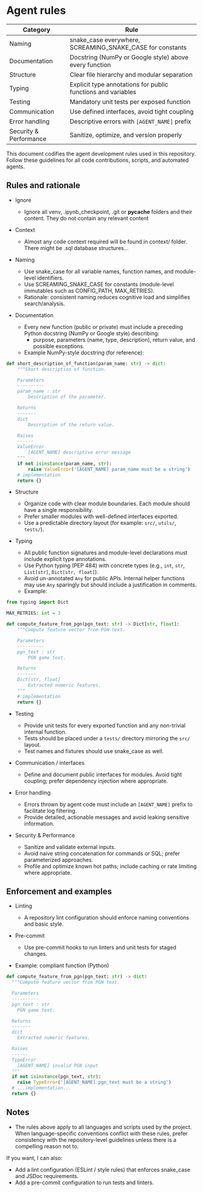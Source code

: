 # Agent rules

| Category               | Rule                                                      |
| ---------------------- | --------------------------------------------------------- |
| Naming                 | snake_case everywhere, SCREAMING_SNAKE_CASE for constants |
| Documentation          | Docstring (NumPy or Google style) above every function    |
| Structure              | Clear file hierarchy and modular separation               |
| Typing                 | Explicit type annotations for public functions and variables |
| Testing                | Mandatory unit tests per exposed function                 |
| Communication          | Use defined interfaces, avoid tight coupling              |
| Error handling         | Descriptive errors with `[AGENT_NAME]` prefix             |
| Security & Performance | Sanitize, optimize, and version properly                  |

This document codifies the agent development rules used in this repository. Follow these guidelines for all code contributions, scripts, and automated agents.

## Rules and rationale
- Ignore
  - Ignore all venv, .ipynb_checkpoint, .git or __pycache__ folders and their content. They do not contain any relevant content
- Context
  - Almost any code context required will be found in context/ folder. There might be .sql database structures...
- Naming
  - Use snake_case for all variable names, function names, and module-level identifiers.
  - Use SCREAMING_SNAKE_CASE for constants (module-level immutables such as CONFIG_PATH, MAX_RETRIES).
  - Rationale: consistent naming reduces cognitive load and simplifies search/analysis.

- Documentation
  - Every new function (public or private) must include a preceding Python docstring (NumPy or Google style) describing:
    - purpose, parameters (name, type, description), return value, and possible exceptions.
  - Example NumPy-style docstring (for reference):

```python
def short_description_of_function(param_name: str) -> dict:
    """Short description of function.

    Parameters
    ----------
    param_name : str
        Description of the parameter.

    Returns
    -------
    dict
        Description of the return value.

    Raises
    ------
    ValueError
        [AGENT_NAME] descriptive error message
    """
    if not isinstance(param_name, str):
        raise ValueError('[AGENT_NAME] param_name must be a string')
    # implementation
    return {}
```

- Structure
  - Organize code with clear module boundaries. Each module should have a single responsibility.
  - Prefer smaller modules with well-defined interfaces exported.
  - Use a predictable directory layout (for example: `src/`, `utils/`, `tests/`).

- Typing
  - All public function signatures and module-level declarations must include explicit type annotations.
  - Use Python typing (PEP 484) with concrete types (e.g., `int`, `str`, `List[str]`, `Dict[str, float]`).
  - Avoid un-annotated `Any` for public APIs. Internal helper functions may use `Any` sparingly but should include a justification in comments.
  - Example:

```python
from typing import Dict

MAX_RETRIES: int = 3

def compute_feature_from_pgn(pgn_text: str) -> Dict[str, float]:
    """Compute feature vector from PGN text.

    Parameters
    ----------
    pgn_text : str
        PGN game text.

    Returns
    -------
    Dict[str, float]
        Extracted numeric features.
    """
    # implementation
    return {}
```


- Testing
  - Provide unit tests for every exported function and any non-trivial internal function.
  - Tests should be placed under a `tests/` directory mirroring the `src/` layout.
  - Test names and fixtures should use snake_case as well.

- Communication / interfaces
  - Define and document public interfaces for modules. Avoid tight coupling; prefer dependency injection where appropriate.

- Error handling
  - Errors thrown by agent code must include an `[AGENT_NAME]` prefix to facilitate log filtering.
  - Provide detailed, actionable messages and avoid leaking sensitive information.

- Security & Performance
  - Sanitize and validate external inputs.
  - Avoid naive string concatenation for commands or SQL; prefer parameterized approaches.
  - Profile and optimize known hot paths; include caching or rate limiting where appropriate.

## Enforcement and examples

- Linting
  - A repository lint configuration should enforce naming conventions and basic style.

- Pre-commit
  - Use pre-commit hooks to run linters and unit tests for staged changes.

- Example: compliant function (Python)

```python
def compute_feature_from_pgn(pgn_text: str) -> dict:
  """Compute feature vector from PGN text.

  Parameters
  ----------
  pgn_text : str
    PGN game text.

  Returns
  -------
  dict
    Extracted numeric features.

  Raises
  ------
  TypeError
    [AGENT_NAME] invalid PGN input
  """
  if not isinstance(pgn_text, str):
    raise TypeError('[AGENT_NAME] pgn_text must be a string')
  # ...implementation...
  return {}
```

## Notes

- The rules above apply to all languages and scripts used by the project. When language-specific conventions conflict with these rules, prefer consistency with the repository-level guidelines unless there is a compelling reason not to.

If you want, I can also:
- Add a lint configuration (ESLint / style rules) that enforces snake_case and JSDoc requirements.
- Add a pre-commit configuration to run tests and linters.